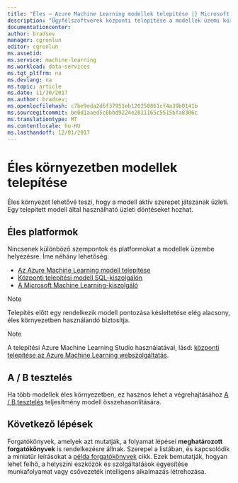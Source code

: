 ```yaml
---
title: "Éles – Azure Machine Learning modellek telepítése |} Microsoft Docs"
description: "Ügyfélszoftverek központi telepítése a modellek üzemi környezetben, lehetővé téve a fontos szerep üzleti döntések meghozatalában."
documentationcenter: 
author: bradsev
manager: cgronlun
editor: cgronlun
ms.assetid: 
ms.service: machine-learning
ms.workload: data-services
ms.tgt_pltfrm: na
ms.devlang: na
ms.topic: article
ms.date: 11/30/2017
ms.author: bradsev;
ms.openlocfilehash: c7be9eda2d6f37951eb120250861cf4a39b0141b
ms.sourcegitcommit: be0d1aaed5c0bbd9224e2011165c5515bfa8306c
ms.translationtype: MT
ms.contentlocale: hu-HU
ms.lasthandoff: 12/01/2017
---
```

# <a name="deploy-models-in-production"></a>Éles környezetben modellek telepítése

Éles környezet lehetővé teszi, hogy a modell aktív szerepet játszanak üzleti. Egy telepített modell által használható üzleti döntéseket hozhat.

## <a name="production-platforms"></a>Éles platformok
Nincsenek különböző szempontok és platformokat a modellek üzembe helyezésre. Íme néhány lehetőség:


- [Az Azure Machine Learning modell telepítése](https://docs.microsoft.com/azure/machine-learning/preview/model-management-overview)
- [Központi telepítési modell SQL-kiszolgálón](https://docs.microsoft.com/sql/advanced-analytics/tutorials/sqldev-py6-operationalize-the-model)
- [A Microsoft Machine Learning-kiszolgáló](https://docs.microsoft.com/sql/advanced-analytics/r/r-server-standalone)


>[!NOTE]
>Telepítés előtt egy rendelkezik modell pontozása késleltetése elég alacsony, éles környezetben használandó biztosítja.
>


>[!NOTE]
>A telepítési Azure Machine Learning Studio használatával, lásd: [központi telepítése az Azure Machine Learning webszolgáltatás](../studio/publish-a-machine-learning-web-service.md).
>

## <a name="ab-testing"></a>A / B tesztelés
Ha több modellek éles környezetben, ez hasznos lehet a végrehajtásához [A / B tesztelés](https://en.wikipedia.org/wiki/A/B_testing) teljesítmény modell összehasonlítására. 

 
## <a name="next-steps"></a>Következő lépések

Forgatókönyvek, amelyek azt mutatják, a folyamat lépései **meghatározott forgatókönyvek** is rendelkezésre állnak. Szerepel a listában, és kapcsolódik a miniatűr leírásokat a [példa forgatókönyvek](walkthroughs.md) cikk. Ezek bemutatják, hogyan lehet felhő, a helyszíni eszközök és szolgáltatások egyesítése munkafolyamat vagy csővezeték intelligens alkalmazás létrehozása. 
 


